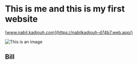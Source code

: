 # This is me and this is my first website

[www.nabil.kadjouh.com](https://nabilkadjouh-d74b7.web.app/)

![This is an image](https://github.com/Bill29200/Mon-site/blob/main/images/monsite.png)

## Bill
